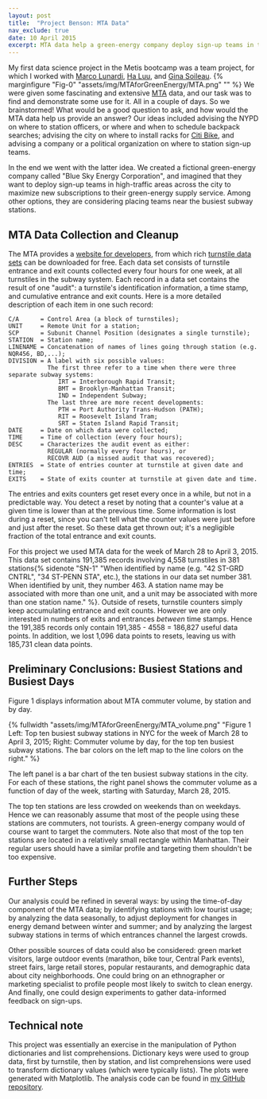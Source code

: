 ```yaml
---
layout: post
title:  "Project Benson: MTA Data"
nav_exclude: true
date: 10 April 2015
excerpt: MTA data help a green-energy company deploy sign-up teams in the city...
---
```

My first data science project in the Metis bootcamp was a team project, for which I worked with [Marco Lunardi](https://marcolunardi.github.io/), [Ha Luu](https://hbl15.github.io/), and [Gina Soileau](https://gfsoileau.github.io/).  {% marginfigure "Fig-0" "assets/img/MTAforGreenEnergy/MTA.png" "" %} We were given some fascinating and extensive [MTA](https://new.mta.info/agency/new-york-city-transit) data, and our task was to find and demonstrate some use for it.  All in a couple of days.  So we brainstormed!  What would be a good question to ask, and how would the MTA data help us provide an answer?  Our ideas included advising the NYPD on where to station officers, or where and when to schedule backpack searches; advising the city on where to install racks for [Citi Bike](https://citibikenyc.com/how-it-works), and advising a company or a political organization on where to station sign-up teams.  

In the end we went with the latter idea.  We created a fictional green-energy company called "Blue Sky Energy Corporation", and imagined that they want to deploy sign-up teams in high-traffic areas across the city to maximize new subscriptions to their green-energy supply service.  Among other options, they are considering placing teams near the busiest subway stations.

## MTA Data Collection and Cleanup

The MTA provides a [website for developers](https://new.mta.info/developers), from which rich [turnstile data sets](http://web.mta.info/developers/turnstile.html) can be downloaded for free.  Each data set consists of turnstile entrance and exit counts collected every four hours for one week, at all turnstiles in the subway system.  Each record in a data set contains the result of one "audit": a turnstile's identification information, a time stamp, and cumulative entrance and exit counts.  Here is a more detailed description of each item in one such record:

    C/A      = Control Area (a block of turnstiles);
    UNIT     = Remote Unit for a station;
    SCP      = Subunit Channel Position (designates a single turnstile);
    STATION  = Station name;
    LINENAME = Concatenation of names of lines going through station (e.g. NQR456, BD,...);
    DIVISION = A label with six possible values:
               The first three refer to a time when there were three separate subway systems:  
                  IRT = Interborough Rapid Transit;  
                  BMT = Brooklyn-Manhattan Transit;  
                  IND = Independent Subway;  
               The last three are more recent developments:
                  PTH = Port Authority Trans-Hudson (PATH);
                  RIT = Roosevelt Island Tram;
                  SRT = Staten Island Rapid Transit;
    DATE     = Date on which data were collected;
    TIME     = Time of collection (every four hours);
    DESC     = Characterizes the audit event as either:
               REGULAR (normally every four hours), or
               RECOVR AUD (a missed audit that was recovered);
    ENTRIES  = State of entries counter at turnstile at given date and time;
    EXITS    = State of exits counter at turnstile at given date and time.

The entries and exits counters get reset every once in a while, but not in a predictable way.  You detect a reset by noting that a counter's value at a given time is lower than at the previous time. Some information is lost during a reset, since you can't tell what the counter values were just before and just after the reset.  So these data get thrown out; it's a negligible fraction of the total entrance and exit counts.

For this project we used MTA data for the week of March 28 to April 3, 2015.  This data set contains 191,385 records involving 4,558 turnstiles in 381 stations{% sidenote "SN-1" "When identified by name (e.g. \"42 ST-GRD CNTRL\", \"34 ST-PENN STA\", etc.), the stations in our data set number 381.  When identified by unit, they number 463.  A station name may be associated with more than one unit, and a unit may be associated with more than one station name." %}.  Outside of resets, turnstile counters simply keep accumulating entrance and exit counts.  However we are only interested in numbers of exits and entrances *between* time stamps.  Hence the 191,385 records only contain 191,385 - 4558 = 186,827 useful data points.  In addition, we lost 1,096 data points to resets, leaving us with 185,731 clean data points.

## Preliminary Conclusions: Busiest Stations and Busiest Days

Figure 1 displays information about MTA commuter volume, by station and by day.

{% fullwidth "assets/img/MTAforGreenEnergy/MTA_volume.png" "Figure 1 Left: Top ten busiest subway stations in NYC for the week of March 28 to April 3, 2015; Right: Commuter volume by day, for the top ten busiest subway stations.  The bar colors on the left map to the line colors on the right." %}

The left panel is a bar chart of the ten busiest subway stations in the city.  For each of these stations, the right panel shows the commuter volume as a function of day of the week, starting with Saturday, March 28, 2015.

The top ten stations are less crowded on weekends than on weekdays.  Hence we can reasonably assume that most of the people using these stations are commuters, not tourists.  A green-energy company would of course want to target the commuters.  Note also that most of the top ten stations are located in a relatively small rectangle within Manhattan.  Their regular users should have a similar profile and targeting them shouldn't be too expensive.

## Further Steps

Our analysis could be refined in several ways: by using the time-of-day component of the MTA data; by identifying stations with low tourist usage; by analyzing the data seasonally, to adjust deployment for changes in energy demand between winter and summer; and by analyzing the largest subway stations in terms of which entrances channel the largest crowds.

Other possible sources of data could also be considered: green market visitors, large outdoor events (marathon, bike tour, Central Park events), street fairs, large retail stores, popular restaurants, and demographic data about city neighborhoods.  One could bring on an ethnographer or marketing specialist to profile people most likely to switch to clean energy. And finally, one could design experiments to gather data-informed feedback on sign-ups.

## Technical note

This project was essentially an exercise in the manipulation of Python dictionaries and list comprehensions.  Dictionary keys were used to group data, first by turnstile, then by station, and list comprehensions were used to transform dictionary values (which were typically lists).  The plots were generated with Matplotlib.  The analysis code can be found in [my GitHub repository](https://github.com/LucDemortier/MTAforGreenEnergy).
